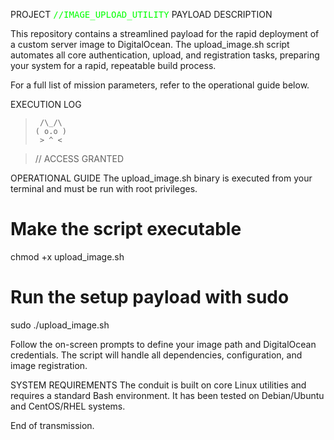 PROJECT <span style="font-family: monospace; color: #00ff00;">//IMAGE_UPLOAD_UTILITY</span>
PAYLOAD DESCRIPTION

This repository contains a streamlined payload for the rapid deployment of a custom server image to DigitalOcean. The upload_image.sh script automates all core authentication, upload, and registration tasks, preparing your system for a rapid, repeatable build process.

For a full list of mission parameters, refer to the operational guide below.

EXECUTION LOG
>
>      /\_/\
>     ( o.o )
>      > ^ <
>

> // ACCESS GRANTED


OPERATIONAL GUIDE
The upload_image.sh binary is executed from your terminal and must be run with root privileges.

# Make the script executable
chmod +x upload_image.sh

# Run the setup payload with sudo
sudo ./upload_image.sh


Follow the on-screen prompts to define your image path and DigitalOcean credentials. The script will handle all dependencies, configuration, and image registration.

SYSTEM REQUIREMENTS
The conduit is built on core Linux utilities and requires a standard Bash environment. It has been tested on Debian/Ubuntu and CentOS/RHEL systems.

End of transmission.
